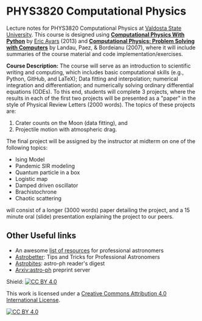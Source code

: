 # PHYS3820 Computational Physics

Lecture notes for PHYS3820 Computational Physics at [Valdosta State University](https://www.valdosta.edu/phy/).  This course is designed using [**Computational Physics
With Python**](https://belglas.files.wordpress.com/2018/03/cpwp.pdf) by [Eric Ayars](https://www.csuchico.edu/physics/people/faculty/eric-ayars.shtml) (2013) and [**Computational Physics: Problem Solving with Computers**](https://www.google.com/books/edition/_/RBg-vgAACAAJ?hl) by Landau, Paez, & Bordeianu (2007), where it will include summaries of the course material and code implementation/exercises.

**Course Description:** The course will serve as an introduction to scientific writing and computing, which includes basic computational skills (e.g., Python, GitHub, and LaTeX); Data fitting and interpolation; numerical integration and differentiation; and numerically solving ordinary differential equations (ODEs).  To this end, students will complete 3 projects, where the results in each of the first two projects will be presented as a "paper" in the style of Physical Review Letters (2000 words).  The topics of these projects are:

1. Crater counts on the Moon (data fitting), and
2. Projectile motion with atmospheric drag.

The final project will be assigned by the instructor at midterm on one of the following topics:

- Ising Model
- Pandemic SIR modeling
- Quantum particle in a box
- Logistic map
- Damped driven oscillator
- Brachistochrone
- Chaotic scattering

will consist of a longer (3000 words) paper detailing the project, and a 15 minute oral (slide) presentation explaining the project to our peers.

## Other Useful links
- An awesome [list of resources](https://github.com/jonathansick/awesome-astronomy) for professional astronomers 
- [Astrobetter](https://www.astrobetter.com/): Tips and Tricks for Professional Astronomers 
- [Astrobites](https://astrobites.org/): astro-ph reader's digest 
- [Arxiv:astro-ph](https://arxiv.org/archive/astro-ph) preprint server 

Shield: [![CC BY 4.0][cc-by-shield]][cc-by]

This work is licensed under a
[Creative Commons Attribution 4.0 International License][cc-by].

[![CC BY 4.0][cc-by-image]][cc-by]

[cc-by]: http://creativecommons.org/licenses/by/4.0/
[cc-by-image]: https://i.creativecommons.org/l/by/4.0/88x31.png
[cc-by-shield]: https://img.shields.io/badge/License-CC%20BY%204.0-lightgrey.svg